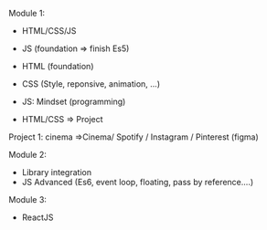 Module 1:
- HTML/CSS/JS
- JS (foundation => finish Es5)
- HTML (foundation)
- CSS (Style, reponsive, animation, ...)

- JS: Mindset (programming)
- HTML/CSS => Project

Project 1: cinema =>Cinema/ Spotify / Instagram / Pinterest (figma)

Module 2:
- Library integration
- JS Advanced (Es6, event loop, floating, pass by reference....)

Module 3:
- ReactJS